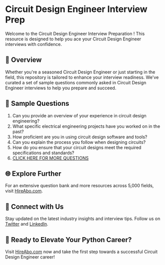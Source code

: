 # Circuit Design Engineer Interview Prep

Welcome to the Circuit Design Engineer Interview Preparation ! This resource is designed to help you ace your Circuit Design Engineer interviews with confidence.

## 🚀 Overview

Whether you're a seasoned Circuit Design Engineer or just starting in the field, this repository is tailored to enhance your interview readiness. We've curated a set of sample questions commonly asked in Circuit Design Engineer interviews to help you prepare and succeed.

## 📝 Sample Questions

1. Can you provide an overview of your experience in circuit design engineering?
2. What specific electrical engineering projects have you worked on in the past?
3. How proficient are you in using circuit design software and tools?
4. Can you explain the process you follow when designing circuits?
5. How do you ensure that your circuit designs meet the required specifications and standards?
6. [CLICK HERE FOR MORE QUESTIONS](https://hireabo.com/job/3_2_18/Circuit%20Design%20Engineer)

## 🌐 Explore Further

For an extensive question bank and more resources across 5,000 fields, visit [HireAbo.com](https://www.hireabo.com).

## 📱 Connect with Us

Stay updated on the latest industry insights and interview tips. Follow us on [Twitter](https://twitter.com/hireabo) and [LinkedIn](https://www.linkedin.com/in/hire-abo-3609972a8/).

## 🚀 Ready to Elevate Your Python Career?

Visit [HireAbo.com](https://www.hireabo.com) now and take the first step towards a successful Circuit Design Engineer career!